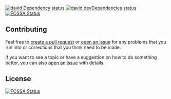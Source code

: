 [![david Dependency status](https://david-dm.org/jdillard/personal-site.svg)](https://david-dm.org/jdillard/personal-site)
[![david devDependencies status](https://david-dm.org/jdillard/personal-site/dev-status.svg)](https://david-dm.org/jdillard/personal-site)
[![FOSSA Status](https://app.fossa.io/api/projects/git%2Bgithub.com%2Fjdillard%2Fpersonal-site.svg?type=shield)](https://app.fossa.io/projects/git%2Bgithub.com%2Fjdillard%2Fpersonal-site?ref=badge_shield)

## Contributing

Feel free to [create a pull request](https://github.com/jdillard/jdillard.github.io/pulls) or [open an issue](https://github.com/jdillard/jdillard.github.io/issues) for any problems that you run into or corrections that you think need to be made.

If you want to see a topic or have a suggestion on how to do something better, you can also [open an issue](https://github.com/jdillard/jdillard.github.io/issues) with details.



## License
[![FOSSA Status](https://app.fossa.io/api/projects/git%2Bgithub.com%2Fjdillard%2Fpersonal-site.svg?type=large)](https://app.fossa.io/projects/git%2Bgithub.com%2Fjdillard%2Fpersonal-site?ref=badge_large)